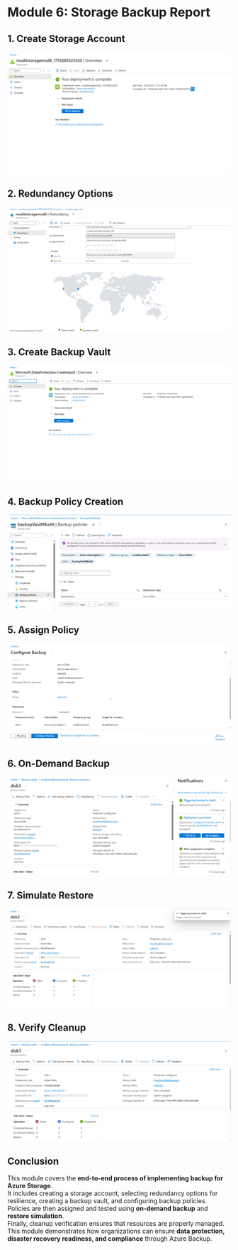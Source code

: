 # Module 6: Storage Backup Report

## 1. Create Storage Account

![Create Storage Account](./screenshots/Step1_Create_StorageAccount.png)

## 2. Redundancy Options

![Redundancy Options](./screenshots/Step2_Redundancy_Options.png)

## 3. Create Backup Vault

![Create Backup Vault](./screenshots/Step3_Create_BackupVault.png)

## 4. Backup Policy Creation

![Backup Policy Creation](./screenshots/Step4_BackupPolicy_Creation.png)

## 5. Assign Policy

![Assign Policy](./screenshots/Step5_Assign_Policy.png)

## 6. On-Demand Backup

![On-Demand Backup](./screenshots/Step6_OnDemand_Backup.png)

## 7. Simulate Restore

![Simulate Restore](./screenshots/Step7_Simulate_Restore.png)

## 8. Verify Cleanup

![Verify Cleanup](./screenshots/Step8_Verify_Cleanup.png)

## Conclusion

This module covers the **end-to-end process of implementing backup for Azure Storage**.  
It includes creating a storage account, selecting redundancy options for resilience, creating a backup vault, and configuring backup policies. Policies are then assigned and tested using **on-demand backup** and **restore simulation**.  
Finally, cleanup verification ensures that resources are properly managed.  
This module demonstrates how organizations can ensure **data protection, disaster recovery readiness, and compliance** through Azure Backup.
